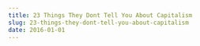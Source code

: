 ```yaml
---
title: 23 Things They Dont Tell You About Capitalism
slug: 23-things-they-dont-tell-you-about-capitalism
date: 2016-01-01
---
```

